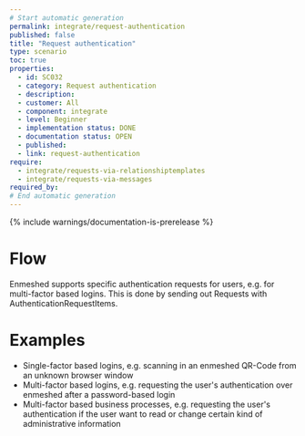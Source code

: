 ```yaml
---
# Start automatic generation
permalink: integrate/request-authentication
published: false
title: "Request authentication"
type: scenario
toc: true
properties:
  - id: SC032
  - category: Request authentication
  - description:
  - customer: All
  - component: integrate
  - level: Beginner
  - implementation status: DONE
  - documentation status: OPEN
  - published:
  - link: request-authentication
require:
  - integrate/requests-via-relationshiptemplates
  - integrate/requests-via-messages
required_by:
# End automatic generation
---
```


{% include warnings/documentation-is-prerelease %}

# Flow

Enmeshed supports specific authentication requests for users, e.g. for multi-factor based logins. This is done by sending out Requests with AuthenticationRequestItems.

# Examples

- Single-factor based logins, e.g. scanning in an enmeshed QR-Code from an unknown browser window
- Multi-factor based logins, e.g. requesting the user's authentication over enmeshed after a password-based login
- Multi-factor based business processes, e.g. requesting the user's authentication if the user want to read or change certain kind of administrative information
